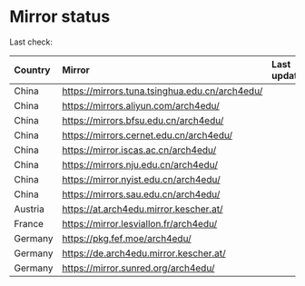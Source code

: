 <script src="./time.js"></script>
# Mirror status
Last check: <script type="text/javascript">localize(1716023963.8469405);</script>

|Country|Mirror|Last update|
|:------|:-----|:----------|
|China|https://mirrors.tuna.tsinghua.edu.cn/arch4edu/|<script type="text/javascript">localize(1715970849);</script>|
|China|https://mirrors.aliyun.com/arch4edu/|<script type="text/javascript">localize(1715970849);</script>|
|China|https://mirrors.bfsu.edu.cn/arch4edu/|<script type="text/javascript">localize(1715970849);</script>|
|China|https://mirrors.cernet.edu.cn/arch4edu/|<script type="text/javascript">localize(1715970849);</script>|
|China|https://mirror.iscas.ac.cn/arch4edu/|<script type="text/javascript">localize(1715970849);</script>|
|China|https://mirrors.nju.edu.cn/arch4edu/|<script type="text/javascript">localize(1715970849);</script>|
|China|https://mirror.nyist.edu.cn/arch4edu/|<script type="text/javascript">localize(1715970849);</script>|
|China|https://mirrors.sau.edu.cn/arch4edu/|<script type="text/javascript">localize(1715970849);</script>|
|Austria|https://at.arch4edu.mirror.kescher.at/|<script type="text/javascript">localize(1715970849);</script>|
|France|https://mirror.lesviallon.fr/arch4edu/|<script type="text/javascript">localize(1715970849);</script>|
|Germany|https://pkg.fef.moe/arch4edu/|<script type="text/javascript">localize(1715970849);</script>|
|Germany|https://de.arch4edu.mirror.kescher.at/|<script type="text/javascript">localize(1715970849);</script>|
|Germany|https://mirror.sunred.org/arch4edu/|<script type="text/javascript">localize(1715970849);</script>|

<script src="./tablefilter/tablefilter.js"></script>
<script src="./table.js"></script>